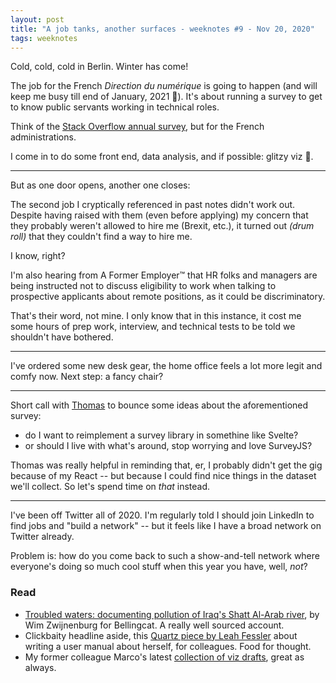 ```yaml
---
layout: post
title: "A job tanks, another surfaces - weeknotes #9 - Nov 20, 2020"
tags: weeknotes
---
```



Cold, cold, cold in Berlin. Winter has come!

The job for the French _Direction du numérique_ is going to happen (and will keep me busy till end of January, 2021 🎉). It's about running a survey to get to know public servants working in technical roles.

Think of the [Stack Overflow annual survey](https://insights.stackoverflow.com/survey/2020), but for the French administrations.

I come in to do some front end, data analysis, and if possible: glitzy viz 💅.

---

But as one door opens, another one closes:

The second job I cryptically referenced in past notes didn't work out. Despite having raised with them (even before applying) my concern that they probably weren't allowed to hire me (Brexit, etc.), it turned out _(drum roll)_ that they couldn't find a way to hire me.

I know, right?

I'm also hearing from A Former Employer™️ that HR folks and managers are being instructed not to discuss eligibility to work when talking to prospective applicants about remote positions, as it could be discriminatory.

That's their word, not mine. I only know that in this instance, it cost me some hours of prep work, interview, and technical tests to be told we shouldn't have bothered.

---

I've ordered some new desk gear, the home office feels a lot more legit and comfy now. Next step: a fancy chair?

---

Short call with [Thomas](https://oncletom.io/) to bounce some ideas about the aforementioned survey:

- do I want to reimplement a survey library in somethine like Svelte?
- or should I live with what's around, stop worrying and love SurveyJS?

Thomas was really helpful in reminding that, er, I probably didn't get the gig because of my React -- but because I could find nice things in the dataset we'll collect. So let's spend time on _that_ instead.

---

I've been off Twitter all of 2020. I'm regularly told I should join LinkedIn to find jobs and "build a network" -- but it feels like I have a broad network on Twitter already.

Problem is: how do you come back to such a show-and-tell network where everyone's doing so much cool stuff when this year you have, well, _not_?

### Read

- [Troubled waters: documenting pollution of Iraq's Shatt Al-Arab river](https://www.bellingcat.com/news/mena/2020/11/10/troubled-waters-documenting-pollution-of-iraqs-shatt-al-arab-river/), by Wim Zwijnenburg for Bellingcat. A really well sourced account.
- Clickbaity headline aside, this [Quartz piece by Leah Fessler](https://qz.com/1046131/writing-a-user-manual-at-work-makes-teams-less-anxious-and-more-productive/) about writing a user manual about herself, for colleagues. Food for thought.
- My former colleague Marco's latest [collection of viz drafts](https://mhinfographics.com/2020/11/14/infofails-the-world-on-fire/), great as always.